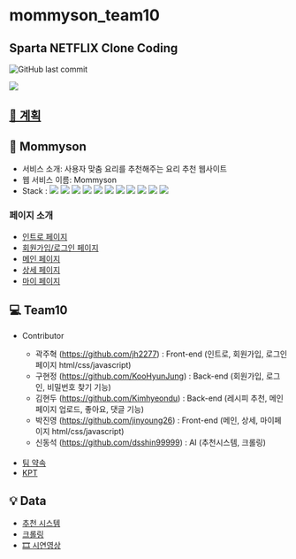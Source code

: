 # mommyson_team10
## Sparta NETFLIX Clone Coding
![GitHub last commit](https://img.shields.io/github/last-commit/jinyoung26/mamison_team10?color=FF6347&style=plastic)

![](https://img1.daumcdn.net/thumb/R1280x0/?scode=mtistory2&fname=https%3A%2F%2Fblog.kakaocdn.net%2Fdn%2Fy3txW%2FbtrsH8YMrDN%2FDk9l5gN3C7imoBjA9KmwJK%2Fimg.png)

<h2><a href="https://github.com/jinyoung26/mamison_team10/wiki/Project"> 📅 계획 </a></h2>

<h2> 🍳 Mommyson </h2>

- 서비스 소개: 사용자 맞춤 요리를 추천해주는 요리 추천 웹사이트
- 웹 서비스 이름: Mommyson
- Stack : <img src="https://img.shields.io/badge/Python-3766AB?style=for-the-badge&logo=Python&logoColor=white"/> <img src="https://img.shields.io/badge/Django-092E20?style=for-the-badge&logo=Django&logoColor=white"/> <img src="https://img.shields.io/badge/SQLite-003B57?style=for-the-badge&logo=SQLite&logoColor=white"> <img src="https://img.shields.io/badge/javascript-F7DF1E?style=for-the-badge&logo=javascript&logoColor=black"> <img src="https://img.shields.io/badge/jquery-0769AD?style=for-the-badge&logo=jquery&logoColor=white"> <img src="https://img.shields.io/badge/html-E34F26?style=for-the-badge&logo=html5&logoColor=white"> <img src="https://img.shields.io/badge/css-1572B6?style=for-the-badge&logo=css3&logoColor=white"> <img src="https://img.shields.io/badge/TensorFlow-FF6F00?style=for-the-badge&logo=TensorFlow&logoColor=white"/> <img src="https://img.shields.io/badge/github-181717?style=for-the-badge&logo=github&logoColor=white"> <img src="https://img.shields.io/badge/Sourcetree-0052CC?style=for-the-badge&logo=Sourcetree&logoColor=white"> <img src="https://img.shields.io/badge/Slack-4A154B?style=for-the-badge&logo=Slack&logoColor=white">

<h3> 페이지 소개 </h3>
<ul>
<li><a href="https://github.com/jinyoung26/mamison_team10/wiki/Intro_page"> 인트로 페이지 </a></li>
<li><a href="https://github.com/jinyoung26/mamison_team10/wiki/SignUp-SignIn_page"> 회원가입/로그인 페이지 </a></li>
<li><a href="https://github.com/jinyoung26/mamison_team10/wiki/Main_page"> 메인 페이지 </a></li>
<li><a href="https://github.com/jinyoung26/mamison_team10/wiki/Detail_page"> 상세 페이지 </a></li>
<li><a href="https://github.com/jinyoung26/mamison_team10/wiki/Mypage"> 마이 페이지 </a></li>
</ul>

<h2> 💻 Team10 </h2>
<ul>
<li> Contributor </li>

- 곽주혁 (https://github.com/jh2277) : Front-end (인트로, 회원가입, 로그인 페이지 html/css/javascript)
- 구현정 (https://github.com/KooHyunJung) : Back-end (회원가입, 로그인, 비밀번호 찾기 기능)
- 김현두 (https://github.com/Kimhyeondu) : Back-end (레시피 추천, 메인페이지 업로드, 좋아요, 댓글 기능)
- 박진영 (https://github.com/jinyoung26) : Front-end (메인, 상세, 마이페이지 html/css/javascript)
- 신동석 (https://github.com/dsshin99999) : AI (추천시스템, 크롤링)
<br>
<li><a href="https://github.com/jinyoung26/mamison_team10/wiki/Team-Rule"> 팀 약속 </a></li>
<li><a href="https://github.com/jinyoung26/mamison_team10/wiki/KPT"> KPT </a></li>
</ul>

<h2> 💡 Data</h2>
<ul>
<li><a href="https://colab.research.google.com/drive/1bXQGPbn0ozlf8L-UsncBviCVJGEg63LH?usp=sharing"> 추천 시스템 </a></li>
<li><a href="https://colab.research.google.com/drive/1aaDpY8npsLSTunlliCoEVEkHK11xdcAC?usp=sharing"> 크롤링 </a></li>
<li><a href="https://www.youtube.com/watch?v=AZf0qXK1cyg"> 🎞 시연영상 </a></li>
</ul>
